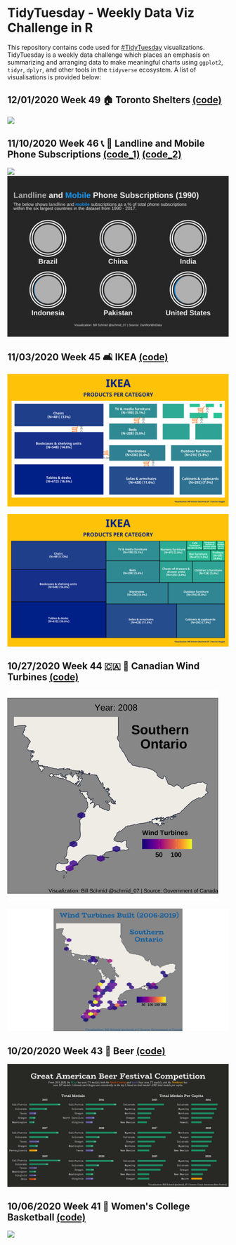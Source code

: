 # TidyTuesday - Weekly Data Viz Challenge in R
This repository contains code used for [#TidyTuesday](https://github.com/rfordatascience/tidytuesday) visualizations.  TidyTuesday is a weekly data challenge which places an emphasis on summarizing and arranging data to make meaningful charts using `ggplot2`, `tidyr`, `dplyr`, and other tools in the `tidyverse` ecosystem. A list of visualisations is provided below:

## 12/01/2020 Week 49 🏠 Toronto Shelters [(code)](https://github.com/schmid07/TidyTuesday/blob/main/Code/2020_49_tor_shelters.Rmd)

![](plots/2020_49.gif)

## 11/10/2020 Week 46 📞 📱 Landline and Mobile Phone Subscriptions [(code_1)](https://github.com/schmid07/TidyTuesday/blob/main/Code/2020_46_static_phones.Rmd) [(code_2)](https://github.com/schmid07/TidyTuesday/blob/main/Code/2020_46_phones.Rmd) 

![](plots/a.png)
![](plots/2020_46.gif)

## 11/03/2020 Week 45 🛋️ IKEA [(code)](https://github.com/schmid07/TidyTuesday/blob/main/Code/ikea1.r)

![](plots/2020_45_with_images.png)

![](plots/2020_45.png)

## 10/27/2020 Week 44 🇨🇦 💨 Canadian Wind Turbines [(code)](https://github.com/schmid07/TidyTuesday/blob/main/Code/2020_44_wind_turbines.Rmd)

![](plots/2020_44.gif)

![](plots/2020_44.png)

## 10/20/2020 Week 43 🍻 Beer [(code)](https://github.com/schmid07/TidyTuesday/blob/main/Code/beer.r)

![](plots/2020_43.png)

## 10/06/2020 Week 41 🏀 Women's College Basketball [(code)](https://github.com/schmid07/TidyTuesday/blob/main/Code/2020_41_bball.R)

![](https://github.com/schmid07/TidyTuesday/blob/main/plots/2020_41.png)

